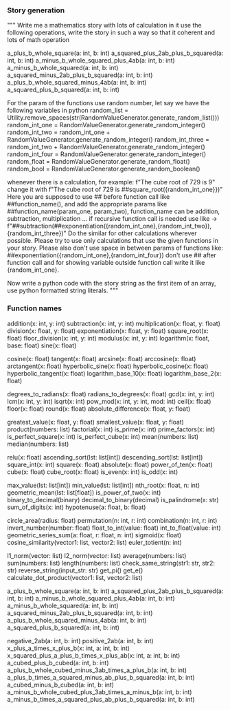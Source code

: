 ### Story generation

"""
Write me a mathematics  story with lots of calculation in it use the following operations, 
write the story in such a way so that it coherent and lots of math operation

a_plus_b_whole_square(a: int, b: int)
a_squared_plus_2ab_plus_b_squared(a: int, b: int)
a_minus_b_whole_squared_plus_4ab(a: int, b: int)
a_minus_b_whole_squared(a: int, b: int)
a_squared_minus_2ab_plus_b_squared(a: int, b: int)
a_plus_b_whole_squared_minus_4ab(a: int, b: int)
a_squared_plus_b_squared(a: int, b: int)

For the param of the functions use random number, let say we have the following variables in python
random_list = Utility.remove_spaces(str(RandomValueGenerator.generate_random_list()))
random_int_one = RandomValueGenerator.generate_random_integer()
random_int_two = random_int_one + RandomValueGenerator.generate_random_integer()
random_int_three = random_int_two + RandomValueGenerator.generate_random_integer()
random_int_four = RandomValueGenerator.generate_random_integer()
random_float = RandomValueGenerator.generate_random_float()
random_bool = RandomValueGenerator.generate_random_boolean()

whenever there is a calculation, for example:
f"The cube root of 729 is 9" change it with f"The cube root of 729 is ##square_root({random_int_one}})"
Here you are supposed to use ## before function call like ##function_name(), and add the appropriate params like ##function_name(param_one, param_two), function_name can be addition, subtraction, multiplication ...
if recursive function call is needed use like -> f"##subtraction(##exponentiation({random_int_one},{random_int_two}),{random_int_three})"
Do the similar for other calculations wherever possible. 
Please try to use only calculations that use the given functions in your story.
Please also don't use space in between params of functions like: ##exponentiation({random_int_one},{random_int_four})
don't use ## after function call and for showing variable outside function call write it like {random_int_one}.

Now write a python code with the story string as the first item of an array, use python formatted string literals.
"""


### Function names

addition(x: int, y: int)
subtraction(x: int, y: int)
multiplication(x: float, y: float)
division(x: float, y: float)
exponentiation(x: float, y: float)
square_root(x: float)
floor_division(x: int, y: int)
modulus(x: int, y: int)
logarithm(x: float, base: float)
sine(x: float)

cosine(x: float)
tangent(x: float)
arcsine(x: float)
arccosine(x: float)
arctangent(x: float)
hyperbolic_sine(x: float)
hyperbolic_cosine(x: float)
hyperbolic_tangent(x: float)
logarithm_base_10(x: float)
logarithm_base_2(x: float)

degrees_to_radians(x: float)
radians_to_degrees(x: float)
gcd(x: int, y: int)
lcm(x: int, y: int)
isqrt(x: int)
pow_mod(x: int, y: int, mod: int)
ceil(x: float)
floor(x: float)
round(x: float)
absolute_difference(x: float, y: float)

greatest_value(x: float, y: float)
smallest_value(x: float, y: float)
product(numbers: list)
factorial(x: int)
is_prime(x: int)
prime_factors(x: int)
is_perfect_square(x: int)
is_perfect_cube(x: int)
mean(numbers: list)
median(numbers: list)

relu(x: float)
ascending_sort(lst: list[int])
descending_sort(lst: list[int])
square_int(x: int)
square(x: float)
absolute(x: float)
power_of_ten(x: float)
cube(x: float)
cube_root(x: float)
is_even(x: int)
is_odd(x: int)

max_value(lst: list[int])
min_value(lst: list[int])
nth_root(x: float, n: int)
geometric_mean(lst: list[float])
is_power_of_two(x: int)
binary_to_decimal(binary)
decimal_to_binary(decimal)
is_palindrome(x: str)
sum_of_digits(x: int)
hypotenuse(a: float, b: float)

circle_area(radius: float)
permutation(n: int, r: int)
combination(n: int, r: int)
invert_number(number: float)
float_to_int(value: float)
int_to_float(value: int)
geometric_series_sum(a: float, r: float, n: int)
sigmoid(x: float)
cosine_similarity(vector1: list, vector2: list)
euler_totient(n: int)


l1_norm(vector: list)
l2_norm(vector: list)
average(numbers: list)
sum(numbers: list)
length(numbers: list)
check_same_string(str1: str, str2: str)
reverse_string(input_str: str)
get_pi()
get_e()
calculate_dot_product(vector1: list, vector2: list)

a_plus_b_whole_square(a: int, b: int)
a_squared_plus_2ab_plus_b_squared(a: int, b: int)
a_minus_b_whole_squared_plus_4ab(a: int, b: int)
a_minus_b_whole_squared(a: int, b: int)
a_squared_minus_2ab_plus_b_squared(a: int, b: int)
a_plus_b_whole_squared_minus_4ab(a: int, b: int)
a_squared_plus_b_squared(a: int, b: int)

negative_2ab(a: int, b: int)
positive_2ab(a: int, b: int)
x_plus_a_times_x_plus_b(x: int, a: int, b: int)
x_squared_plus_a_plus_b_times_x_plus_ab(x: int, a: int, b: int)
a_cubed_plus_b_cubed(a: int, b: int)
a_plus_b_whole_cubed_minus_3ab_times_a_plus_b(a: int, b: int)
a_plus_b_times_a_squared_minus_ab_plus_b_squared(a: int, b: int)
a_cubed_minus_b_cubed(a: int, b: int)
a_minus_b_whole_cubed_plus_3ab_times_a_minus_b(a: int, b: int)
a_minus_b_times_a_squared_plus_ab_plus_b_squared(a: int, b: int)

